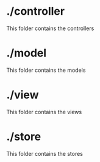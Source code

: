 # ./controller

This folder contains the controllers

# ./model

This folder contains the models

# ./view

This folder contains the views

# ./store

This folder contains the stores
